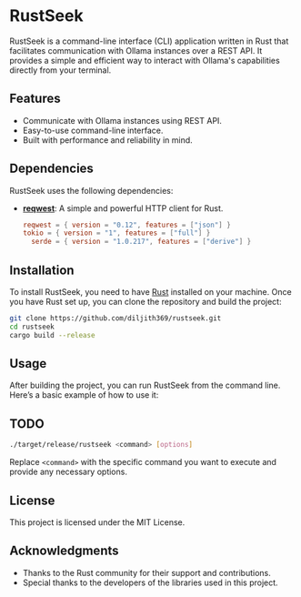 # RustSeek

RustSeek is a command-line interface (CLI) application written in Rust that facilitates communication with Ollama instances over a REST API. It provides a simple and efficient way to interact with Ollama's capabilities directly from your terminal.

## Features

- Communicate with Ollama instances using REST API.
- Easy-to-use command-line interface.
- Built with performance and reliability in mind.

## Dependencies

RustSeek uses the following dependencies:

- **[reqwest](https://crates.io/crates/reqwest)**: A simple and powerful HTTP client for Rust.
  ```toml
  reqwest = { version = "0.12", features = ["json"] }
  tokio = { version = "1", features = ["full"] }
    serde = { version = "1.0.217", features = ["derive"] }
  ```
## Installation

To install RustSeek, you need to have [Rust](https://www.rustup.rs) installed on your machine. Once you have Rust set up, you can clone the repository and build the project:

```bash
git clone https://github.com/diljith369/rustseek.git
cd rustseek
cargo build --release
```

## Usage

After building the project, you can run RustSeek from the command line. Here’s a basic example of how to use it:

## TODO
```bash
./target/release/rustseek <command> [options]
```

Replace `<command>` with the specific command you want to execute and provide any necessary options.


## License

This project is licensed under the MIT License.

## Acknowledgments

- Thanks to the Rust community for their support and contributions.
- Special thanks to the developers of the libraries used in this project.

```
